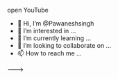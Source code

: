 open YouTube

- 👋 Hi, I’m @Pawaneshsingh
- 👀 I’m interested in ...
- 🌱 I’m currently learning ...
- 💞️ I’m looking to collaborate on ...
- 📫 How to reach me ...

<!apk download---
Pawaneshsingh/Pawaneshsingh is a ✨ special ✨ repository because its `README.md` (this file) appears on your GitHub profile.
You can click the Preview link to take a look at your changes.open YouTube

- 👋 Hi, I’m @Pawaneshsingh
- 👀 I’m interested in ...
- 🌱 I’m currently learning ...
- 💞️ I’m looking to collaborate on ...
- 📫 How to reach me ...

<!---
Pawaneshsingh/Pawaneshsingh is a ✨ special ✨ repository because its `README.md` (this file) appears on your GitHub profile.
You can click the Preview link to take a look at your changes.
--->

--->
